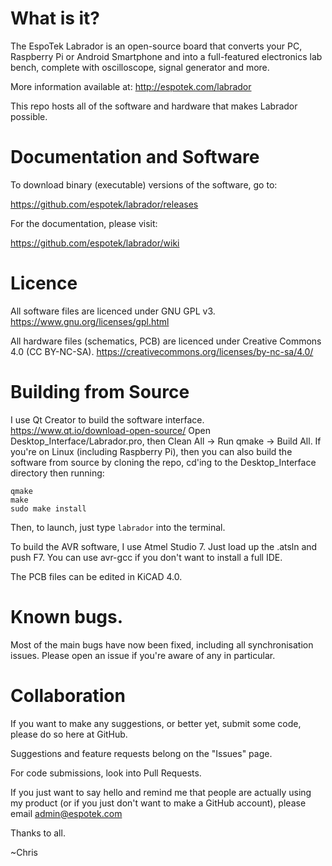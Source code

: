 # What is it?
The EspoTek Labrador is an open-source board that converts your PC, Raspberry Pi or Android Smartphone and into a full-featured electronics lab bench, complete with oscilloscope, signal generator and more.

More information available at:
http://espotek.com/labrador

This repo hosts all of the software and hardware that makes Labrador possible.

# Documentation and Software
To download binary (executable) versions of the software, go to:

https://github.com/espotek/labrador/releases

For the documentation, please visit:

https://github.com/espotek/labrador/wiki

# Licence
All software files are licenced under GNU GPL v3.  https://www.gnu.org/licenses/gpl.html

All hardware files (schematics, PCB) are licenced under Creative Commons 4.0 (CC BY-NC-SA).  https://creativecommons.org/licenses/by-nc-sa/4.0/

# Building from Source
I use Qt Creator to build the software interface.
https://www.qt.io/download-open-source/
Open Desktop_Interface/Labrador.pro, then Clean All -> Run qmake -> Build All.
If you're on Linux (including Raspberry Pi), then you can also build the software from source by cloning the repo, cd'ing to the Desktop_Interface directory then running:
```
qmake
make
sudo make install
```
Then, to launch, just type `labrador` into the terminal.

To build the AVR software, I use Atmel Studio 7.  Just load up the .atsln and push F7.  You can use avr-gcc if you don't want to install a full IDE.

The PCB files can be edited in KiCAD 4.0.

# Known bugs.
Most of the main bugs have now been fixed, including all synchronisation issues.
Please open an issue if you're aware of any in particular.

# Collaboration
If you want to make any suggestions, or better yet, submit some code, please do so here at GitHub.

Suggestions and feature requests belong on the "Issues" page.

For code submissions, look into Pull Requests.

If you just want to say hello and remind me that people are actually using my product (or if you just don't want to make a GitHub account), please email admin@espotek.com

Thanks to all.

~Chris
